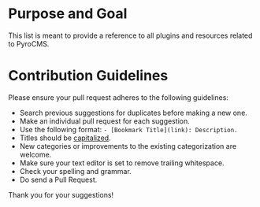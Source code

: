 # Purpose and Goal
This list is meant to provide a reference to all plugins and resources related to PyroCMS.

# Contribution Guidelines

Please ensure your pull request adheres to the following guidelines:

- Search previous suggestions for duplicates before making a new one.
- Make an individual pull request for each suggestion.
- Use the following format: `- [Bookmark Title](link): Description.`
- Titles should be [capitalized](http://grammar.yourdictionary.com/capitalization/rules-for-capitalization-in-titles.html).
- New categories or improvements to the existing categorization are welcome.
- Make sure your text editor is set to remove trailing whitespace.
- Check your spelling and grammar.
- Do send a Pull Request.

Thank you for your suggestions!